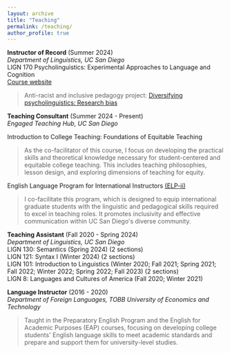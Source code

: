 ```yaml
---
layout: archive
title: "Teaching"
permalink: /teaching/
author_profile: true
---
```


 <b> Instructor of Record</b> (Summer 2024)    
  *Department of Linguistics, UC San Diego*  
  LIGN 170 Psycholinguistics: Experimental Approaches to Language and Cognition  
  [Course website](https://sites.google.com/ucsd.edu/lign170/home) 
  > Anti-racist and inclusive pedagogy project: [Diversifying psycholinguistics: Research bias](https://knit.ucsd.edu/linguisticspedagogy/case-study-psycholinguistics-2/)  

 <b>Teaching Consultant</b> (Summer 2024 - Present)  
  *Engaged Teaching Hub, UC San Diego*  
  
  Introduction to College Teaching: Foundations of Equitable Teaching
   >As the co-facilitator of this course, I focus on developing the practical skills and theoretical knowledge necessary for student-centered and equitable college teaching. This includes teaching philosophies, lesson design, and exploring dimensions of teaching for equity.
  
  English Language Program for International Instructors [(ELP-ii)](https://engagedteaching.ucsd.edu/educators/grad-students/elpii/index.html)
   > I co-facilitate this program, which is designed to equip international graduate students with the linguistic and pedagogical skills required to excel in teaching roles. It promotes inclusivity and effective communication within UC San Diego's diverse community.
  
 <b>Teaching Assistant</b> (Fall 2020 - Spring 2024)  
  *Department of Linguistics, UC San Diego*           
  LIGN 130: Semantics (Spring 2024) (2 sections)  
  LIGN 121: Syntax I (Winter 2024) (2 sections)  
  LIGN 101: Introduction to Linguistics (Winter 2020; Fall 2021; Spring 2021; Fall 2022; Winter 2022; Spring 2022; Fall 2023) (2 sections)  
  LIGN 8: Languages and Cultures of America (Fall 2020; Winter 2021)

 <b>Language Instructor</b> (2016 - 2020)  
  *Department of Foreign Languages, TOBB University of Economics and Technology*  
  > Taught in the Preparatory English Program and the English for Academic Purposes (EAP) courses, focusing on developing college students' English language skills to meet academic standards and prepare and support them for university-level studies.
